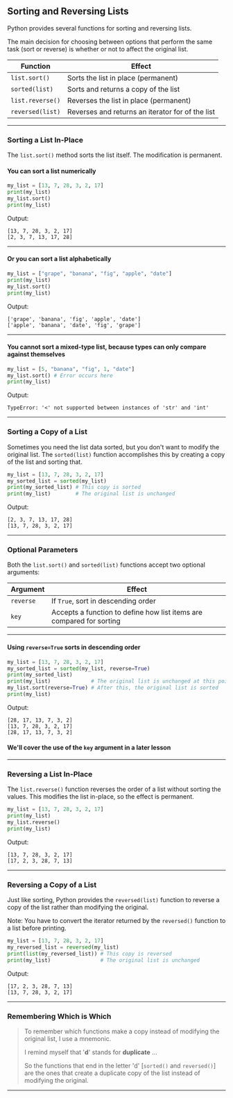 ## Sorting and Reversing Lists

Python provides several functions for sorting and reversing lists.

The main decision for choosing between options that perform the same task
(sort or reverse) is whether or not to affect the original list.

|Function|Effect|
|-|-|
|`list.sort()`|Sorts the list in place (permanent)|
|`sorted(list)`|Sorts and returns a copy of the list|
|`list.reverse()`|Reverses the list in place (permanent)|
|`reversed(list)`|Reverses and returns an iterator for of the list|

---

### Sorting a List In-Place

The `list.sort()` method sorts the list itself. The modification is permanent.

#### You can sort a list numerically

```python
my_list = [13, 7, 28, 3, 2, 17]
print(my_list)
my_list.sort()
print(my_list)
```

Output:

```
[13, 7, 28, 3, 2, 17]
[2, 3, 7, 13, 17, 28]
```

---

#### Or you can sort a list alphabetically

```python
my_list = ["grape", "banana", "fig", "apple", "date"]
print(my_list)
my_list.sort()
print(my_list)
```

Output:

```
['grape', 'banana', 'fig', 'apple', 'date']
['apple', 'banana', 'date', 'fig', 'grape']
```

---

#### You **cannot** sort a mixed-type list, because types can only compare against themselves

```python
my_list = [5, "banana", "fig", 1, "date"]
my_list.sort() # Error occurs here
print(my_list)
```

Output:

```
TypeError: '<' not supported between instances of 'str' and 'int'
```

---

### Sorting a Copy of a List

Sometimes you need the list data sorted, but you don't want to modify the
original list. The `sorted(list)` function accomplishes this by creating a copy
of the list and sorting that.

```python
my_list = [13, 7, 28, 3, 2, 17]
my_sorted_list = sorted(my_list)
print(my_sorted_list) # This copy is sorted
print(my_list)        # The original list is unchanged
```

Output:

```
[2, 3, 7, 13, 17, 28]
[13, 7, 28, 3, 2, 17]
```

---

### Optional Parameters

Both the `list.sort()` and `sorted(list)` functions accept two optional
arguments:

|Argument|Effect|
|-|-|
|`reverse`|If `True`, sort in descending order|
|`key`|Accepts a function to define how list items are compared for sorting|

---

#### Using `reverse=True` sorts in descending order

```python
my_list = [13, 7, 28, 3, 2, 17]
my_sorted_list = sorted(my_list, reverse=True)
print(my_sorted_list)
print(my_list)             # The original list is unchanged at this point
my_list.sort(reverse=True) # After this, the original list is sorted
print(my_list)
```

Output:

```
[28, 17, 13, 7, 3, 2]
[13, 7, 28, 3, 2, 17]
[28, 17, 13, 7, 3, 2]
```

#### We'll cover the use of the `key` argument in a later lesson

---

### Reversing a List In-Place

The `list.reverse()` function reverses the order of a list without sorting
the values. This modifies the  list in-place, so the effect is permanent.

```python
my_list = [13, 7, 28, 3, 2, 17]
print(my_list)
my_list.reverse()
print(my_list)
```

Output:

```
[13, 7, 28, 3, 2, 17]
[17, 2, 3, 28, 7, 13]
```

---

### Reversing a Copy of a List

Just like sorting, Python provides the `reversed(list)` function to reverse a
copy of the list rather than modifying the original.

Note: You have to convert the iterator returned by the `reversed()` function
to a list before printing.

```python
my_list = [13, 7, 28, 3, 2, 17]
my_reversed_list = reversed(my_list)
print(list(my_reversed_list)) # This copy is reversed
print(my_list)                # The original list is unchanged
```

Output:

```
[17, 2, 3, 28, 7, 13]
[13, 7, 28, 3, 2, 17]
```

---

### Remembering Which is Which

> To remember which functions make a copy instead of modifying the original
> list, I use a mnemonic.
>
> I remind myself that '**d**' stands for **duplicate** ...
> 
> So the functions that  end in the letter 'd' [`sorted()` and `reversed()`] 
> are the ones that create a duplicate copy of the list instead of modifying 
> the original.

---




